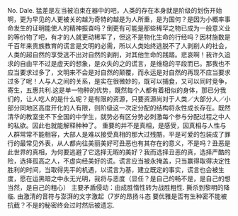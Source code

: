 No.
Dale.
猛差是左当被泊束在器中的吧，人类的存在本身就是阶级的划伤开始啊，更为早见的人更被关的越为奇特的越是为人所重，是为国何？是因为小概率事命发生的证明能使人的精神振奋吗？倒更有可能是那些稀罕之物已成为一般意义业的等价物了吧，有才的人就更动稀军了，但这不是物化生命的行经吗？因材施数是千百年来贵族教育的谎言是文明的必需，所以人类始终逃脱不了人剥削人的社会，人类的超自然的享受逃不出对自然的剥削，对其他生命的践踏。悲哀啊！我许久追求的自由平不过是虚天的想象，是众失的之的谎言，是维稳的平段而已。那我也不应当要求过多了，文明来不会是对自然的颠覆，而永运是对自然的再现不应当要求过多了呢！人与人之间的关系，是实在很微妙的，既可以捕食，又可以同时竞争，寄生，五惠共利.这是单一物种的优势，既然每个人都有着相似的身体，那已分我们的，让人吃人的是什么呢？是有限的资源，只要资源尚对于人类／大部分人／小部分同地区高度开化的人有限，则阶级这一次定分配的结构将永性成长存在。既然清华的教室坐不下全国的中学生，就势必有区分势必刺激每个参与分配过程之中人的私欲。因此也就能解释种种了。
重要的并不是真相，是感受，因真相与人性与人群常常不能相容，大部人是难以接受真相的那大过残酷，平是可爱的包装成了罪行的最常见外表，从人都向往美丽美好可丑恶也有其存在的意义，不是吗？丑恶是此世界的真相，为何要逃避了它选择无暇的美好？我而选择丑恶的真，选择严酷的险，选择孤高之人，不虚向经美好的谎。谎言应当被永掩盖，只当赢得取得决定性胜利的时间，当取得先平的机遇，以谎言为基，建立既定的事实，谎言也会被生度，愿在运黑暗之中永无光明，我将与恶度（显任？是自己的畅不是，是自己的想当然，是自己的粗心）
主要矛盾侵动：由成胜惰性转为战胜粗性.
撕杀到黎明的降临.
由激清的音符与澎湃的文字激起（7岁的昂扬斗态
要优雅是否有生种密不能被抗截？不是的秘密终会过时然后被遗忘.
